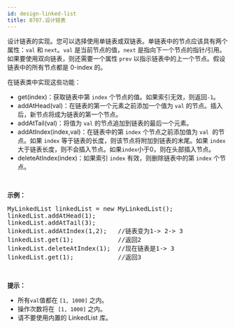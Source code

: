 ```yaml
---
id: design-linked-list
title: 0707.设计链表
---
```

设计链表的实现。您可以选择使用单链表或双链表。单链表中的节点应该具有两个属性：<code>val</code> 和 <code>next</code>。<code>val</code> 是当前节点的值，<code>next</code> 是指向下一个节点的指针/引用。如果要使用双向链表，则还需要一个属性 <code>prev</code> 以指示链表中的上一个节点。假设链表中的所有节点都是 0-index 的。

在链表类中实现这些功能：


- get(index)：获取链表中第 <code>index</code> 个节点的值。如果索引无效，则返回<code>-1</code>。
- addAtHead(val)：在链表的第一个元素之前添加一个值为 <code>val</code> 的节点。插入后，新节点将成为链表的第一个节点。
- addAtTail(val)：将值为 <code>val</code> 的节点追加到链表的最后一个元素。
- addAtIndex(index,val)：在链表中的第 <code>index</code> 个节点之前添加值为 <code>val</code>  的节点。如果 <code>index</code> 等于链表的长度，则该节点将附加到链表的末尾。如果 <code>index</code> 大于链表长度，则不会插入节点。如果<code>index</code>小于0，则在头部插入节点。
- deleteAtIndex(index)：如果索引 <code>index</code> 有效，则删除链表中的第 <code>index</code> 个节点。

 

**示例：**


<pre>MyLinkedList linkedList = new MyLinkedList();<br/>linkedList.addAtHead(1);<br/>linkedList.addAtTail(3);<br/>linkedList.addAtIndex(1,2);   //链表变为1-&gt; 2-&gt; 3<br/>linkedList.get(1);            //返回2<br/>linkedList.deleteAtIndex(1);  //现在链表是1-&gt; 3<br/>linkedList.get(1);            //返回3<br/></pre>

 

**提示：**


- 所有<code>val</code>值都在 <code>[1, 1000]</code> 之内。
- 操作次数将在  <code>[1, 1000]</code> 之内。
- 请不要使用内置的 LinkedList 库。
